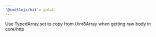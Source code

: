 ```yaml
---
'@sveltejs/kit': patch
---
```


Use TypedArray.set to copy from Uint8Array when getting raw body in core/http
